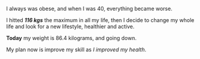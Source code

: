 I always was obese, and when I was 40, everything became worse. 

I hitted **_116 kgs_** the maximum in all my life, then I decide to change my whole life and look for a new lifestyle, healthier and active.

**Today** my weight is 86.4 kilograms, and going down.

My plan now is improve my skill as *I improved my health*.
